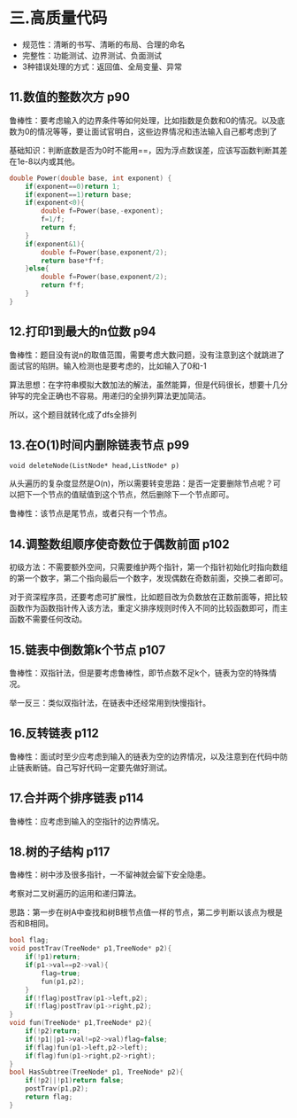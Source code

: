 # 三.高质量代码

* 规范性：清晰的书写、清晰的布局、合理的命名
* 完整性：功能测试、边界测试、负面测试
* 3种错误处理的方式：返回值、全局变量、异常

## 11.数值的整数次方 p90

鲁棒性：要考虑输入的边界条件等如何处理，比如指数是负数和0的情况。以及底数为0的情况等等，要让面试官明白，这些边界情况和违法输入自己都考虑到了

基础知识：判断底数是否为0时不能用==，因为浮点数误差，应该写函数判断其差在1e-8以内或其他。
```cpp
double Power(double base, int exponent) {
    if(exponent==0)return 1;
    if(exponent==1)return base;
    if(exponent<0){
		double f=Power(base,-exponent);
		f=1/f;
		return f;
	}
    if(exponent&1){
        double f=Power(base,exponent/2);
        return base*f*f;
    }else{
        double f=Power(base,exponent/2);
        return f*f;
    }
}
```

## 12.打印1到最大的n位数 p94

鲁棒性：题目没有说n的取值范围，需要考虑大数问题，没有注意到这个就跳进了面试官的陷阱。输入检测也是要考虑的，比如输入了0和-1

算法思想：在字符串模拟大数加法的解法，虽然能算，但是代码很长，想要十几分钟写的完全正确也不容易。用递归的全排列算法更加简洁。

所以，这个题目就转化成了dfs全排列

## 13.在O(1)时间内删除链表节点 p99

`void deleteNode(ListNode* head,ListNode* p)`

从头遍历的复杂度显然是O(n)，所以需要转变思路：是否一定要删除节点呢？可以把下一个节点的值赋值到这个节点，然后删除下一个节点即可。

鲁棒性：该节点是尾节点，或者只有一个节点。

## 14.调整数组顺序使奇数位于偶数前面 p102

初级方法：不需要额外空间，只需要维护两个指针，第一个指针初始化时指向数组的第一个数字，第二个指向最后一个数字，发现偶数在奇数前面，交换二者即可。

对于资深程序员，还要考虑可扩展性，比如题目改为负数放在正数前面等，把比较函数作为函数指针传入该方法，重定义排序规则时传入不同的比较函数即可，而主函数不需要任何改动。

## 15.链表中倒数第k个节点 p107

鲁棒性：双指针法，但是要考虑鲁棒性，即节点数不足k个，链表为空的特殊情况。

举一反三：类似双指针法，在链表中还经常用到快慢指针。

## 16.反转链表 p112

鲁棒性：面试时至少应考虑到输入的链表为空的边界情况，以及注意到在代码中防止链表断链。自己写好代码一定要先做好测试。

## 17.合并两个排序链表 p114

鲁棒性：应考虑到输入的空指针的边界情况。

## 18.树的子结构 p117

鲁棒性：树中涉及很多指针，一不留神就会留下安全隐患。

考察对二叉树遍历的运用和递归算法。

思路：第一步在树A中查找和树B根节点值一样的节点，第二步判断以该点为根是否和B相同。
```cpp
bool flag;
void postTrav(TreeNode* p1,TreeNode* p2){
    if(!p1)return;
    if(p1->val==p2->val){
        flag=true;
        fun(p1,p2);
    }
    if(!flag)postTrav(p1->left,p2);
    if(!flag)postTrav(p1->right,p2);
}
void fun(TreeNode* p1,TreeNode* p2){
    if(!p2)return;
    if(!p1||p1->val!=p2->val)flag=false;
    if(flag)fun(p1->left,p2->left);
    if(flag)fun(p1->right,p2->right);
}
bool HasSubtree(TreeNode* p1, TreeNode* p2){
    if(!p2||!p1)return false;
    postTrav(p1,p2);
    return flag;
}
```